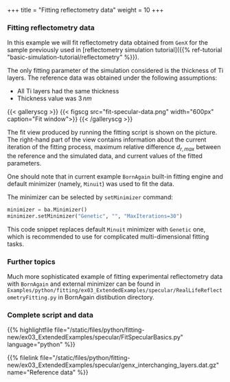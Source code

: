+++
title = "Fitting reflectometry data"
weight = 10
+++

### Fitting reflectometry data

In this example we will fit reflectometry data obtained from `GenX` for the sample
previously used in
[reflectometry simulation tutorial]({{% ref-tutorial "basic-simulation-tutorial/reflectometry" %}}).

The only fitting parameter of the simulation considered is the thickness of Ti
layers. The reference data was obtained under the following assumptions:

* All Ti layers had the same thickness
* Thickness value was $3 \, nm$

{{< galleryscg >}}
{{< figscg src="fit-specular-data.png" width="600px" caption="Fit window">}}
{{< /galleryscg >}}

The fit view produced by running the fitting script is shown on the picture.
The right-hand part of the view contains information about the current iteration
of the fitting process, maximum relative difference $d_{r, max}$ between the
reference and the simulated data, and current values of the fitted parameters.

One should note that in current example `BornAgain` built-in fitting engine and
default minimizer (namely, `Minuit`) was used to fit the data.

The minimizer can be selected by `setMinimizer` command:

```python
minimizer = ba.Minimizer()
minimizer.setMinimizer("Genetic", "", "MaxIterations=30")
```

This code snippet replaces default `Minuit` minimizer with `Genetic` one, which is
recommended to use for complicated multi-dimensional fitting tasks.

### Further topics

Much more sophisticated example of fitting experimental reflectometry data with
`BornAgain` and external minimizer can be
found in `Examples/python/fitting/ex03_ExtendedExamples/specular/RealLifeReflectometryFitting.py`
in BornAgain distibution directory.

### Complete script and data

{{% highlightfile file="/static/files/python/fitting-new/ex03_ExtendedExamples/specular/FitSpecularBasics.py" language="python" %}}

{{% filelink file="/static/files/python/fitting-new/ex03_ExtendedExamples/specular/genx_interchanging_layers.dat.gz" name="Reference data" %}}
